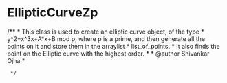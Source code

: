 # EllipticCurveZp

/** 
	 * This class is used to create an elliptic curve object, of the type 
	 * y^2=x^3x+A*x+B mod p, where p is a prime, and then generate all the points on it and store them in the arraylist
	 * list_of_points. 
	 * It also finds the point on the Elliptic curve with the highest order. 
	 * 
	 * @author      Shivankar Ojha
	 * 
	 
	 */
